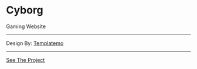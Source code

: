 # Cyborg
Gaming Website
<br><hr>
Design By: [Templatemo](https://templatemo.com)
<br><hr>
[See The Project](https://moonesmezher.github.io/Cyborg/)
